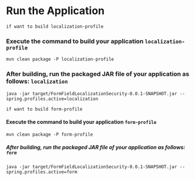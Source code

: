 # Run the Application
`if want to build localization-profile`
### Execute the command to build your application `localization-profile`

````
mvn clean package -P localization-profile
````
### After building, run the packaged JAR file of your application as follows: `localization`
````
java -jar target/FormFieldLocalizationSecurity-0.0.1-SNAPSHOT.jar --spring.profiles.active=localization
````

`if want to build form-profile`

####  Execute the command to build your application `form-profile`

````
mvn clean package -P form-profile
````
#####   After building, run the packaged JAR file of your application as follows: `form`
```` 
java -jar target/FormFieldLocalizationSecurity-0.0.1-SNAPSHOT.jar --spring.profiles.active=form
````


